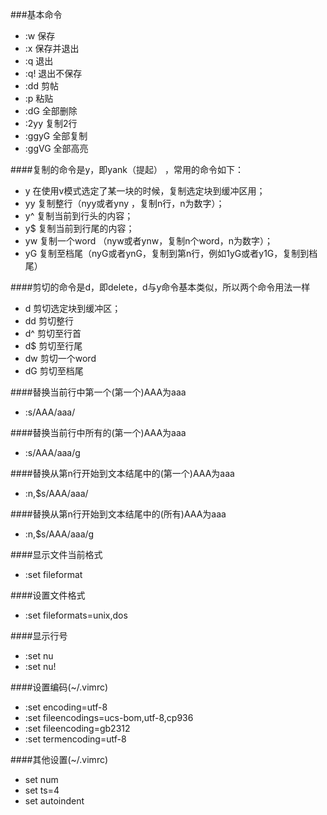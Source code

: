 ###基本命令
 * :w  保存
 * :x  保存并退出
 * :q  退出
 * :q! 退出不保存
 * :dd 剪帖
 * :p  粘贴
 * :dG 全部删除
 * :2yy 复制2行
 * :ggyG 全部复制
 * :ggVG 全部高亮


####复制的命令是y，即yank（提起） ，常用的命令如下： 
  * y      在使用v模式选定了某一块的时候，复制选定块到缓冲区用； 
  * yy    复制整行（nyy或者yny ，复制n行，n为数字）； 
  * y^   复制当前到行头的内容； 
  * y$    复制当前到行尾的内容； 
  * yw   复制一个word （nyw或者ynw，复制n个word，n为数字）； 
  * yG    复制至档尾（nyG或者ynG，复制到第n行，例如1yG或者y1G，复制到档尾）  
   
 
####剪切的命令是d，即delete，d与y命令基本类似，所以两个命令用法一样 
  * d      剪切选定块到缓冲区； 
  * dd    剪切整行 
  * d^    剪切至行首 
  * d$     剪切至行尾 
  * dw    剪切一个word 
  * dG     剪切至档尾  
    


####替换当前行中第一个(第一个)AAA为aaa
 * :s/AAA/aaa/

####替换当前行中所有的(第一个)AAA为aaa
 * :s/AAA/aaa/g


####替换从第n行开始到文本结尾中的(第一个)AAA为aaa
 * :n,$s/AAA/aaa/

####替换从第n行开始到文本结尾中的(所有)AAA为aaa
 * :n,$s/AAA/aaa/g



####显示文件当前格式
 * :set fileformat

####设置文件格式
 * :set fileformats=unix,dos

####显示行号
 * :set nu
 * :set nu!


####设置编码(~/.vimrc)
 * :set encoding=utf-8
 * :set fileencodings=ucs-bom,utf-8,cp936
 * :set fileencoding=gb2312
 * :set termencoding=utf-8


 
####其他设置(~/.vimrc)
 * set num
 * set ts=4
 * set autoindent
